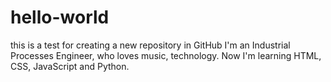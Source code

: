 # hello-world
this is a test for creating a new repository in GitHub
I'm an Industrial Processes Engineer, who loves music, technology. Now I'm learning HTML, CSS, JavaScript and Python.
